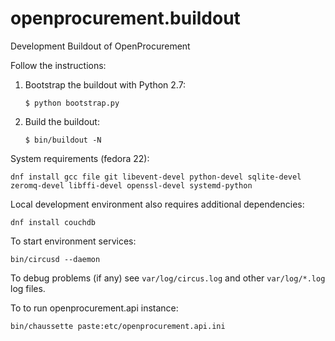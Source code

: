# openprocurement.buildout
Development Buildout of OpenProcurement

Follow the instructions:

  1. Bootstrap the buildout with Python 2.7:

     ```
     $ python bootstrap.py
     ```

  2. Build the buildout:

      ```
      $ bin/buildout -N
      ```

System requirements (fedora 22):

    dnf install gcc file git libevent-devel python-devel sqlite-devel zeromq-devel libffi-devel openssl-devel systemd-python

Local development environment also requires additional dependencies:

    dnf install couchdb

To start environment services:

    bin/circusd --daemon

To debug problems (if any) see `var/log/circus.log` and other `var/log/*.log` log files.

To to run openprocurement.api instance:

    bin/chaussette paste:etc/openprocurement.api.ini


